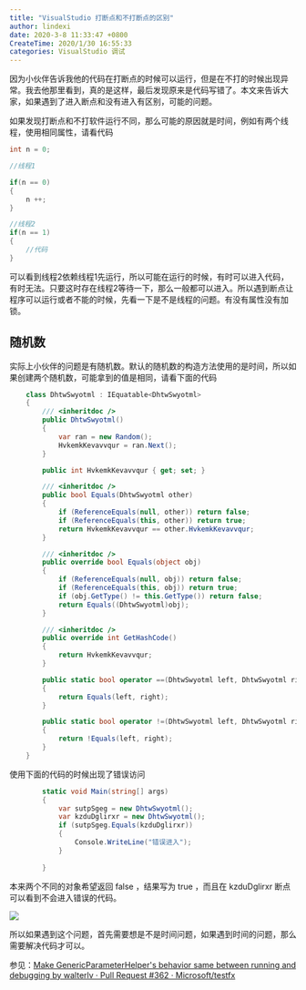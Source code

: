 ```yaml
---
title: "VisualStudio 打断点和不打断点的区别"
author: lindexi
date: 2020-3-8 11:33:47 +0800
CreateTime: 2020/1/30 16:55:33
categories: VisualStudio 调试
---
```


因为小伙伴告诉我他的代码在打断点的时候可以运行，但是在不打的时候出现异常。我去他那里看到，真的是这样，最后发现原来是代码写错了。本文来告诉大家，如果遇到了进入断点和没有进入有区别，可能的问题。

<!--more-->


<!-- CreateTime:2020/1/30 16:55:33 -->

<!-- csdn -->
<!-- 标签：VisualStudio，调试 -->

<div id="toc"></div>

如果发现打断点和不打软件运行不同，那么可能的原因就是时间，例如有两个线程，使用相同属性，请看代码

```csharp
int n = 0;

//线程1

if(n == 0)
{
	n ++;
}

//线程2
if(n == 1)
{
	//代码
}
```

可以看到线程2依赖线程1先运行，所以可能在运行的时候，有时可以进入代码，有时无法。只要这时存在线程2等待一下，那么一般都可以进入。所以遇到断点让程序可以运行或者不能的时候，先看一下是不是线程的问题。有没有属性没有加锁。

## 随机数

实际上小伙伴的问题是有随机数。默认的随机数的构造方法使用的是时间，所以如果创建两个随机数，可能拿到的值是相同，请看下面的代码

```csharp
    class DhtwSwyotml : IEquatable<DhtwSwyotml>
    {
        /// <inheritdoc />
        public DhtwSwyotml()
        {
            var ran = new Random();
            HvkemkKevavvqur = ran.Next();
        }

        public int HvkemkKevavvqur { get; set; }

        /// <inheritdoc />
        public bool Equals(DhtwSwyotml other)
        {
            if (ReferenceEquals(null, other)) return false;
            if (ReferenceEquals(this, other)) return true;
            return HvkemkKevavvqur == other.HvkemkKevavvqur;
        }

        /// <inheritdoc />
        public override bool Equals(object obj)
        {
            if (ReferenceEquals(null, obj)) return false;
            if (ReferenceEquals(this, obj)) return true;
            if (obj.GetType() != this.GetType()) return false;
            return Equals((DhtwSwyotml)obj);
        }

        /// <inheritdoc />
        public override int GetHashCode()
        {
            return HvkemkKevavvqur;
        }

        public static bool operator ==(DhtwSwyotml left, DhtwSwyotml right)
        {
            return Equals(left, right);
        }

        public static bool operator !=(DhtwSwyotml left, DhtwSwyotml right)
        {
            return !Equals(left, right);
        }
    }

```

使用下面的代码的时候出现了错误访问

```csharp
        static void Main(string[] args)
        {
            var sutpSgeg = new DhtwSwyotml();
            var kzduDglirxr = new DhtwSwyotml();
            if (sutpSgeg.Equals(kzduDglirxr))
            {
                Console.WriteLine("错误进入");
            }
         
        }
```

本来两个不同的对象希望返回 false ，结果写为 true ，而且在 kzduDglirxr 断点可以看到不会进入错误的代码。

![](http://7xqpl8.com1.z0.glb.clouddn.com/34fdad35-5dfe-a75b-2b4b-8c5e313038e2%2F2018213174010.jpg)

所以如果遇到这个问题，首先需要想是不是时间问题，如果遇到时间的问题，那么需要解决代码才可以。

参见：[Make GenericParameterHelper's behavior same between running and debugging by walterlv · Pull Request #362 · Microsoft/testfx](https://github.com/Microsoft/testfx/pull/362 )

